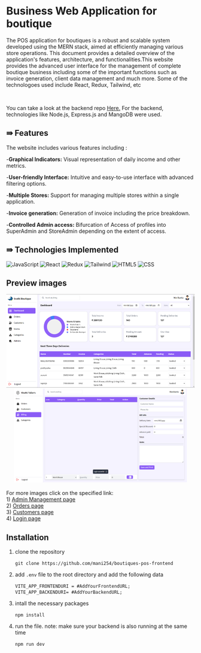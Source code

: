 # Business Web Application for boutique
<p>The POS application for boutiques is a robust and scalable system developed using the MERN stack, aimed at
efficiently managing various store operations. This document provides a detailed overview of the application's
features, architecture, and functionalities.This website provides the advanced user interface for the management of complete boutique business including some of the important functions such as invoice generation, client data management and much more. Some of the technologoes used include React, Redux, Tailwind, etc</p><br>
<p>You can take a look at the backend repo <a href="https://github.com/mani254/boutique-pos-backend">Here.</a> For the backend, technologies like Node.js, Express.js and MangoDB were used. </p>

## ⇛ Features
The website includes various features including :<br>

-**Graphical Indicators:** Visual representation of daily income and other metrics.<br>

-**User-friendly Interface:** Intuitive and easy-to-use interface with advanced filtering options.<br>

-**Multiple Stores:** Support for managing multiple stores within a single application.<br>

-**Invoice generation:** Generation of invoice including the price breakdown.<br>

-**Controlled Admin access:** Bifurcation of Access of profiles into SuperAdmin and StoreAdmin depending on the extent of access.

## ⇛ Technologies Implemented
![JavaScript](https://img.shields.io/badge/javascript-%23323330.svg?style=for-the-badge&logo=javascript&logoColor=%23F7DF1E) ![React](https://img.shields.io/badge/react-%2320232a.svg?style=for-the-badge&logo=react&logoColor=%2361DAFB) ![Redux](https://img.shields.io/badge/Redux-593D88?style=for-the-badge&logo=redux&logoColor=white) ![Tailwind](https://img.shields.io/badge/Tailwind_CSS-38B2AC?style=for-the-badge&logo=tailwind-css&logoColor=white) ![HTML5](https://img.shields.io/badge/html5-%23E34F26.svg?style=for-the-badge&logo=html5&logoColor=white) ![CSS](https://img.shields.io/badge/CSS3-1572B6?style=for-the-badge&logo=css3&logoColor=white)

## Preview images
<div align="center">
  <img src="demo/sample-images/dashboard.png" alt="Screenshot 1" height="250"/>
  <img src="demo/sample-images/billing.png" alt="Screenshot 2" height= "250"/>
</div><br>
For more images click on the specified link:<br>
1) <a href="https://github.com/mani254/boutique-pos-frontend/blob/main/demo/sample-images/AdminsManagement.png" target="blank">Admin Management page</a><br>
2) <a href="https://github.com/mani254/boutique-pos-frontend/blob/main/demo/sample-images/orders.png" target="blank">Orders page</a><br>
3) <a href="https://github.com/mani254/boutique-pos-frontend/blob/main/demo/sample-images/customers.png" target="blank">Customers page</a><br>
4) <a href="https://github.com/mani254/boutique-pos-frontend/blob/main/demo/sample-images/loginpage.png" target="blank">Login page</a><br>

## Installation
1) clone the repository
   ```
   git clone https://github.com/mani254/boutiques-pos-frontend
   ```
2) add `.env` file to the root directory and add the following data
   ```
   VITE_APP_FRONTENDURI = #AddYourFrontendURL;
   VITE_APP_BACKENDURI= #AddYourBackendURL;
   ```
3) intall the necessary packages
   ```
   npm install
   ```
4) run the file. note: make sure your backend is also running at the same time
   ```
   npm run dev 
   ```

